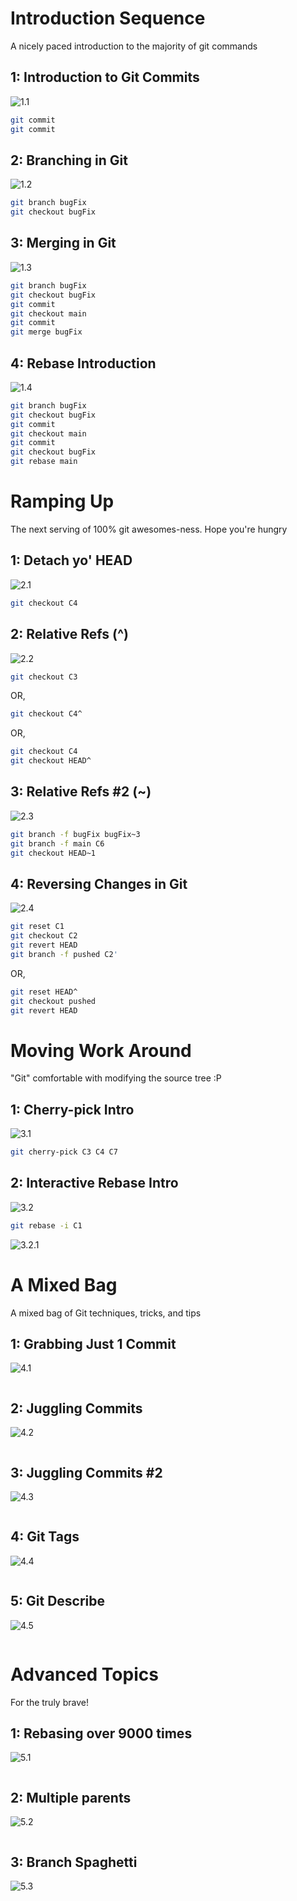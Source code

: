 #  Introduction Sequence 

A nicely paced introduction to the majority of git commands 

## 1: Introduction to Git Commits

![1.1](./ss/1.1.png)

```sh
git commit
git commit
```

## 2: Branching in Git

![1.2](./ss/1.2.png)

```sh
git branch bugFix
git checkout bugFix
```

## 3: Merging in Git

![1.3](./ss/1.3.png)

```sh
git branch bugFix
git checkout bugFix
git commit
git checkout main
git commit
git merge bugFix
```

## 4: Rebase Introduction

![1.4](./ss/1.4.png)

```sh
git branch bugFix
git checkout bugFix
git commit
git checkout main
git commit
git checkout bugFix
git rebase main
```

# Ramping Up 

The next serving of 100% git awesomes-ness. Hope you're hungry 

## 1: Detach yo' HEAD

![2.1](./ss/2.1.png)

```sh
git checkout C4
```

## 2: Relative Refs (^)

![2.2](./ss/2.2.png)

```sh
git checkout C3
```
OR,
```sh
git checkout C4^
```
OR,
```sh
git checkout C4
git checkout HEAD^
```

## 3: Relative Refs #2 (~)

![2.3](./ss/2.3.png)

```sh
git branch -f bugFix bugFix~3
git branch -f main C6
git checkout HEAD~1
```

## 4: Reversing Changes in Git

![2.4](./ss/2.4.png)

```sh
git reset C1
git checkout C2
git revert HEAD
git branch -f pushed C2'
```
OR,
```sh
git reset HEAD^
git checkout pushed
git revert HEAD
```

# Moving Work Around 

"Git" comfortable with modifying the source tree :P 

## 1: Cherry-pick Intro

![3.1](./ss/3.1.png)

```sh
git cherry-pick C3 C4 C7
```

## 2: Interactive Rebase Intro

![3.2](./ss/3.2.png)

```sh
git rebase -i C1
```
![3.2.1](./ss/3.2.1.png)

# A Mixed Bag 

A mixed bag of Git techniques, tricks, and tips 

## 1: Grabbing Just 1 Commit

![4.1](./ss/4.1.png)

```sh

```

## 2: Juggling Commits

![4.2](./ss/4.2.png)

```sh

```

## 3: Juggling Commits #2

![4.3](./ss/4.3.png)

```sh

```

## 4: Git Tags

![4.4](./ss/4.4.png)

```sh

```

## 5: Git Describe

![4.5](./ss/4.5.png)

```sh

```

# Advanced Topics 

For the truly brave! 

## 1: Rebasing over 9000 times

![5.1](./ss/5.1.png)

```sh

```

## 2: Multiple parents

![5.2](./ss/5.2.png)

```sh

```

## 3: Branch Spaghetti

![5.3](./ss/5.3.png)

```sh

```